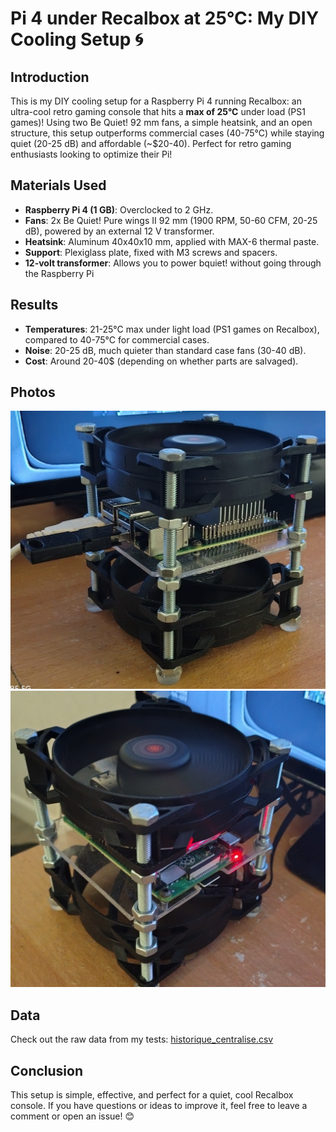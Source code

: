 # Pi 4 under Recalbox at 25°C: My DIY Cooling Setup 🌀

## Introduction
This is my DIY cooling setup for a Raspberry Pi 4 running Recalbox: an ultra-cool retro gaming console that hits a **max of 25°C** under load (PS1 games)! Using two Be Quiet! 92 mm fans, a simple heatsink, and an open structure, this setup outperforms commercial cases (40-75°C) while staying quiet (20-25 dB) and affordable (~$20-40). Perfect for retro gaming enthusiasts looking to optimize their Pi!

## Materials Used
- **Raspberry Pi 4 (1 GB)**: Overclocked to 2 GHz.
- **Fans**: 2x Be Quiet! Pure wings II 92 mm (1900 RPM, 50-60 CFM, 20-25 dB), powered by an external 12 V transformer.
- **Heatsink**: Aluminum 40x40x10 mm, applied with MAX-6 thermal paste.
- **Support**: Plexiglass plate, fixed with M3 screws and spacers.
- **12-volt transformer**: Allows you to power bquiet! without going through the Raspberry Pi
## Results
- **Temperatures**: 21-25°C max under light load (PS1 games on Recalbox), compared to 40-75°C for commercial cases.
- **Noise**: 20-25 dB, much quieter than standard case fans (30-40 dB).
- **Cost**: Around 20-40$ (depending on whether parts are salvaged).

## Photos
![Full Setup](https://github.com/Lachtougne/Pi-Cooling-DIY/blob/main/Setup_complet.jpg?raw=true)
![Side View](https://github.com/Lachtougne/Pi-Cooling-DIY/blob/main/Vue_de_cote.jpg?raw=true)

## Data
Check out the raw data from my tests: [historique_centralise.csv](https://github.com/Lachtougne/Pi-Cooling-DIY/blob/main/historique_centralise.csv)

## Conclusion
This setup is simple, effective, and perfect for a quiet, cool Recalbox console. If you have questions or ideas to improve it, feel free to leave a comment or open an issue! 😊

